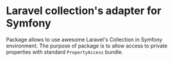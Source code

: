 # Laravel collection's adapter for Symfony
Package allows to use awesome Laravel's Collection in Symfony environment.
The purpose of package is to allow access to private properties with standard `PropertyAccess` bundle.